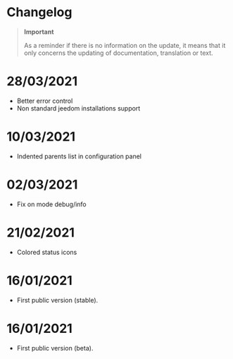 # Changelog 

>**Important**
>
>As a reminder if there is no information on the update, it means that it only concerns the updating of documentation, translation or text.

# 28/03/2021
- Better error control
- Non standard jeedom installations support

# 10/03/2021
- Indented parents list in configuration panel

# 02/03/2021
- Fix on mode debug/info

# 21/02/2021
- Colored status icons

# 16/01/2021
- First public version (stable).

# 16/01/2021
- First public version (beta).
